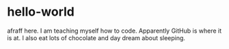 # hello-world

afraff here. I am teaching myself how to code. Apparently GitHub is where it is at. 
I also eat lots of chocolate and day dream about sleeping.
